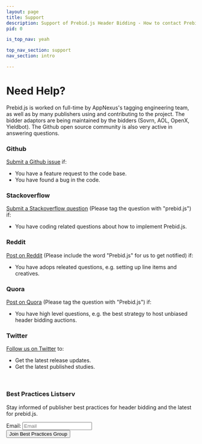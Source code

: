 ```yaml
---
layout: page
title: Support
description: Support of Prebid.js Header Bidding - How to contact Prebid.js
pid: 0

is_top_nav: yeah

top_nav_section: support
nav_section: intro

---
```


<div class="bs-docs-section" markdown="1">


# Need Help?

Prebid.js is worked on full-time by AppNexus's tagging engineering team, as well as by many publishers using and contributing to the project. The bidder adaptors are being maintained by the bidders (Sovrn, AOL, OpenX, Yieldbot). The Github open source community is also very active in answering questions.


### Github

[Submit a Github issue](https://github.com/prebid/Prebid.js/issues) if:

- You have a feature request to the code base.
- You have found a bug in the code.

### Stackoverflow

[Submit a Stackoverflow question](http://stackoverflow.com/questions/tagged/prebid.js) (Please tag the question with "prebid.js") if:

- You have coding related questions about how to implement Prebid.js.

### Reddit

[Post on Reddit](https://www.reddit.com/r/adops/search?q=prebid.js) (Please include the word "Prebid.js" for us to get notified) if:

- You have adops releated questions, e.g. setting up line items and creatives.

### Quora

[Post on Quora](https://www.quora.com/topic/Prebid-js) (Please tag the question with "Prebid.js") if:

- You have high level questions, e.g. the best strategy to host unbiased header bidding auctions.


### Twitter

[Follow us on Twitter](https://twitter.com/prebidjs) to:

- Get the latest release updates.
- Get the latest published studies.

<br>

### Best Practices Listserv

Stay informed of publisher best practices for header bidding and the latest for prebid.js.

<div class="form-inline">
  <div class="form-group">
    <label>Email: </label>
    <input type="text" class="form-control" id="email-field" placeholder="Email" required>
  </div>
  <div class="form-group">
  	<button class="btn btn-primary" id="submit-email" onclick="submitEmail()">Join Best Practices Group</button>
  </div>        
</div>




</div>

